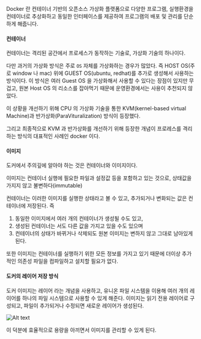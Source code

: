 Docker 란 컨테이너 기반의 오픈소스 가상화 플랫폼으로 다양한 프로그램, 실행환경을 컨테이너로 추상화하고 동일한 인터페이스를 제공하여 프로그램의 배포 및 관리를 단순하게 해줍니다.

#### 컨테이너

컨테이너는 격리된 공간에서 프로세스가 동작하는 기술로, 가상화 기술의 하나이다.

다만 과거의 가상화 방식은 주로 `OS` 자체를 가상화하는 경우가 많았다. 즉 HOST OS(주로 window 나 mac) 위에 GUEST OS(ubuntu, redhat)를 추가로 생성해서 사용하는 방식이다. 이 방식은 여러 Guest OS 을 가상화해서 사용할 수 있다는 장점이 있지만 무겁고, 원본 Host OS 의 리소스를 잡아먹기 때문에 운영환경에서는 사용이 추천되지 않았다.

이 상황을 개선하기 위해 CPU 의 가상화 기술을 통한 KVM(kernel-based virtual Machine)과 반가상화(ParaVituralization) 방식이 등장했다.

그리고 최종적으로 KVM 과 반가상화를 개선하기 위해 등장한 개념이 프로레스를 격리하는 방식의 대표적인 사례인 docker 이다.

#### 이미지

도커에서 주의깊에 알아야 하는 것은 컨테이너와 이미지이다.

이미지는 컨테이너 실행에 필요한 파일과 설정값 등을 포함하고 있는 것으로, 상태값을 가지지 않고 불변하다(immutable)

컨테이너는 이러한 이미지를 실행한 상태라고 볼 수 있고, 추가되거나 변화되는 값은 컨테이너에 저장된다. 즉 
1) 동일한 이미지에서 여러 개의 컨테이너가 생성될 수도 있고, 
2) 생성된 컨테이너는 서도 다른 값을 가지고 있을 수도 있으며
3) 컨테이너의 상태가 바뀌거나 삭제되도 원본 이미지는 변하지 않고 그대로 남아있게 된다.

또한 이미지는 컨테이너를 실행하기 위한 모든 정보를 가지고 있기 때문에 더이상 추가적인 의존성 파일을 컴파일하고 설치할 필요가 없다.

#### 도커의 레이어 저장 방식

도커 이미지는 레이어 라는 개념을 사용하고, 유니온 파일 시스템을 이용해 여러 개의 레이어를 하나의 파일 시스템으로 사용할 수 있게 해준다.
이미지는 읽기 전용 레이어로 구성되고, 파일이 추가되거나 수정되면 새로운 레이어가 생성된다.

![Alt text](https://subicura.com/generated/assets/article_images/2017-01-19-docker-guide-for-beginners-1/image-layer-1000-d301d8998.webp)

이 덕분에 효율적으로 용량을 아끼면서 이미지를 관리할 수 있게 된다.

